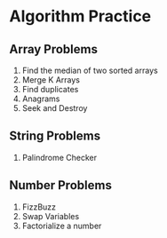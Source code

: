 # Algorithm Practice

## Array Problems
1. Find the median of two sorted arrays
2. Merge K Arrays
3. Find duplicates
4. Anagrams
5. Seek and Destroy

## String Problems
1. Palindrome Checker

## Number Problems
1. FizzBuzz
2. Swap Variables
3. Factorialize a number